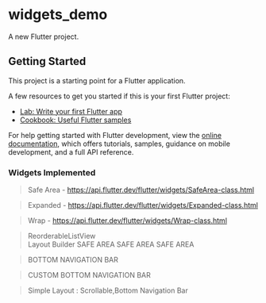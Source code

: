 # widgets_demo

A new Flutter project.

## Getting Started

This project is a starting point for a Flutter application.

A few resources to get you started if this is your first Flutter project:

- [Lab: Write your first Flutter app](https://docs.flutter.dev/get-started/codelab)
- [Cookbook: Useful Flutter samples](https://docs.flutter.dev/cookbook)

For help getting started with Flutter development, view the
[online documentation](https://docs.flutter.dev/), which offers tutorials,
samples, guidance on mobile development, and a full API reference.


### Widgets Implemented
> Safe Area - https://api.flutter.dev/flutter/widgets/SafeArea-class.html

> Expanded - https://api.flutter.dev/flutter/widgets/Expanded-class.html

> Wrap - https://api.flutter.dev/flutter/widgets/Wrap-class.html




> ReorderableListView  
> Layout Builder 
> SAFE AREA
> SAFE AREA
> SAFE AREA

> BOTTOM NAVIGATION BAR 

> CUSTOM BOTTOM NAVIGATION BAR 


> Simple Layout : Scrollable,Bottom Navigation Bar